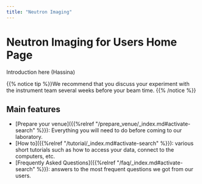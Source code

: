 ```yaml
---
title: "Neutron Imaging"
---
```


# Neutron Imaging for Users Home Page

Introduction here (Hassina)

{{% notice tip %}}We recommend that you discuss your experiment with the instrument team several weeks before your
beam time. {{% /notice %}}

## Main features

* [Prepare your venue]({{%relref "/prepare_venue/_index.md#activate-search" %}}):
Everything you will need to do before coming to our laboratory.
* [How to]({{%relref "/tutorial/_index.md#activate-search" %}}): various short tutorials such as how to
access your data, connect to the computers, etc.
* [Frequently Asked Questions]({{%relref "/faq/_index.md#activate-search" %}}): answers to the most frequent questions we
got from our users.